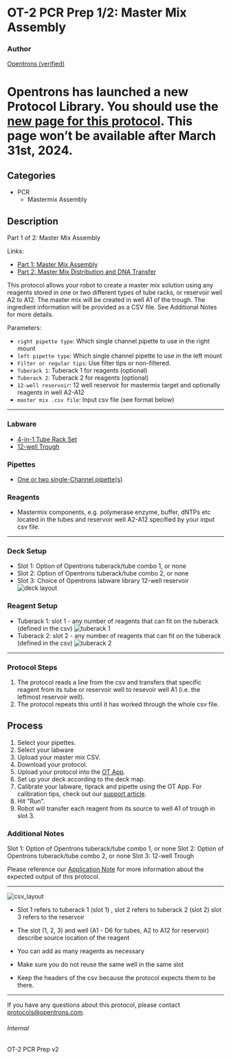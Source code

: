 # OT-2 PCR Prep 1/2: Master Mix Assembly

### Author
[Opentrons (verified)](https://opentrons.com/)

# Opentrons has launched a new Protocol Library. You should use the [new page for this protocol](https://library.opentrons.com/p/pcr_prep_part_1). This page won’t be available after March 31st, 2024.

## Categories
* PCR
    * Mastermix Assembly

## Description
Part 1 of 2: Master Mix Assembly

Links:
* [Part 1: Master Mix Assembly](./pcr_prep_part_1)
* [Part 2: Master Mix Distribution and DNA Transfer](./pcr_prep_part_2)

This protocol allows your robot to create a master mix solution using any reagents stored in one or two different types of tube racks, or reservoir well A2 to A12. The master mix will be created in well A1 of the trough. The ingredient information will be provided as a CSV file. See Additional Notes for more details.

Parameters:
* `right pipette type`: Which single channel pipette to use in the right mount
* `left pipette type`: Which single channel pipette to use in the left mount
* `Filter or regular tips`: Use filter tips or non-filtered.
* `Tuberack 1`: Tuberack 1 for reagents (optional)
* `Tuberack 2`: Tuberack 2 for reagents (optional)
* `12-well reservoir`: 12 well reservoir for mastermix target and optionally reagents in well A2-A12
* `master mix .csv file`: Input csv file (see format below)

---

### Labware
* [4-in-1 Tube Rack Set](https://shop.opentrons.com/collections/opentrons-tips/products/tube-rack-set-1)
* [12-well Trough](https://www.usascientific.com/12-channel-automation-reservoir.aspx)

### Pipettes
* [One or two single-Channel pipette(s)](https://shop.opentrons.com/single-channel-electronic-pipette-p20/)

### Reagents
* Mastermix components, e.g. polymerase enzyme, buffer, dNTPs etc located in the tubes and reservoir well A2-A12 specified by your input csv file.

---

### Deck Setup
* Slot 1: Option of Opentrons tuberack/tube combo 1, or none
* Slot 2: Option of Opentrons tuberack/tube combo 2, or none
* Slot 3: Choice of Opentrons labware library 12-well reservoir
![deck layout](https://opentrons-protocol-library-website.s3.amazonaws.com/custom-README-images/pcr_prep_part_1/deck.jpg)

### Reagent Setup
* Tuberack 1: slot 1 - any number of reagents that can fit on the tuberack (defined in the csv)
![tuberack 1](https://opentrons-protocol-library-website.s3.amazonaws.com/custom-README-images/pcr_prep_part_1/tuberack1.jpg)
* Tuberack 2: slot 2 - any number of reagents that can fit on the tuberack (defined in the csv)
![tuberack 2](https://opentrons-protocol-library-website.s3.amazonaws.com/custom-README-images/pcr_prep_part_1/tuberack2.jpg)

---

### Protocol Steps
1. The protocol reads a line from the csv and transfers that specific reagent from its tube or reservoir well to resevoir well A1 (i.e. the leftmost reservoir well).
2. The protocol repeats this until it has worked through the whole csv file.

## Process
1. Select your pipettes.
2. Select your labware
3. Upload your master mix CSV.
4. Download your protocol.
5. Upload your protocol into the [OT App](https://opentrons.com/ot-app).
6. Set up your deck according to the deck map.
7. Calibrate your labware, tiprack and pipette using the OT App. For calibration tips, check out our [support article](https://support.opentrons.com/ot-2/getting-started-software-setup/deck-calibration).
8. Hit "Run".
9. Robot will transfer each reagent from its source to well A1 of trough in slot 3.

### Additional Notes
Slot 1: Option of Opentrons tuberack/tube combo 1, or none
Slot 2: Option of Opentrons tuberack/tube combo 2, or none
Slot 3: 12-well Trough

Please reference our [Application Note](https://opentrons-protocol-library-website.s3.amazonaws.com/Technical+Notes/Thermocycler+PCR+Application+Note.pdf) for more information about the expected output of this protocol.

---

![csv_layout](https://s3.amazonaws.com/opentrons-protocol-library-website/custom-README-images/1473-acies-bio/CSV.png)
* Slot 1 refers to tuberack 1 (slot 1) , slot 2 refers to tuberack 2 (slot 2) slot 3 refers to the reservoir

* The slot (1, 2, 3) and well (A1 - D6 for tubes, A2 to A12 for reservoir) describe source location of the reagent
* You can add as many reagents as necessary
* Make sure you do not reuse the same well in the same slot
* Keep the headers of the csv because the protocol expects them to be there.

---

If you have any questions about this protocol, please contact protocols@opentrons.com.

###### Internal
OT-2 PCR Prep v2
